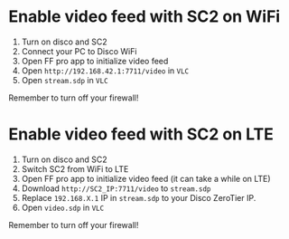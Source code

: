 # Enable video feed with SC2 on WiFi

1. Turn on disco and SC2
2. Connect your PC to Disco WiFi
3. Open FF pro app to initialize video feed
4. Open `http://192.168.42.1:7711/video` in `VLC`
5. Open `stream.sdp` in `VLC`

Remember to turn off your firewall!

# Enable video feed with SC2 on LTE

1. Turn on disco and SC2
2. Switch SC2 from WiFi to LTE
3. Open FF pro app to initialize video feed (it can take a while on LTE)
4. Download `http://SC2_IP:7711/video` to `stream.sdp`
5. Replace `192.168.X.1` IP in `stream.sdp` to your Disco ZeroTier IP.
6. Open `video.sdp` in `VLC`

Remember to turn off your firewall!
